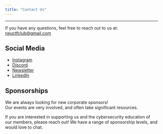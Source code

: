 ```yaml
---
title: "Contact Us"
---
```

 
 ---
 
If you have any questions, feel free to reach out to us at: neuctfclub@gmail.com

## Social Media
+ [Instagram](https://www.instagram.com/neuctfclub/)
+ [Discord](https://discord.gg/yUf6YAEBTw)
+ [Newsletter](https://gmail.us9.list-manage.com/subscribe?u=0ba563a7219954c371ba9e37f&id=a34446ae81)
+ [LinkedIn](https://www.linkedin.com/company/neu-ctf-club)

## Sponsorships
We are always looking for new corporate sponsors!\
Our events are very involved, and often take significant resources. 

If you are interested in supporting us and the cybersecurity education of our members, please reach out! We have a range of sponsorship levels, and would love to chat.

<!--


